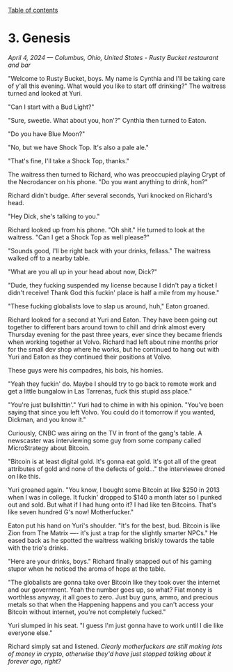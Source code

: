 [Table of contents](./README.md)
<!-- TODO: Revise the discussion so that Richard gets laid off at Dover Consulting. I initially wrote this thinking it would happen before what is now chapter 2. His license has not yet been suspended. -->

# 3. Genesis
*April 4, 2024 — Columbus, Ohio, United States - Rusty Bucket restaurant and bar*

"Welcome to Rusty Bucket, boys. My name is Cynthia and I'll be taking care of y'all this evening. What would you like to start off drinking?" The waitress turned and looked at Yuri. 

"Can I start with a Bud Light?"

"Sure, sweetie. What about you, hon'?" Cynthia then turned to Eaton. 

"Do you have Blue Moon?"

"No, but we have Shock Top. It's also a pale ale."

"That's fine, I'll take a Shock Top, thanks."

The waitress then turned to Richard, who was preoccupied playing Crypt of the Necrodancer on his phone. "Do you want anything to drink, hon?"

Richard didn't budge. After several seconds, Yuri knocked on Richard's head.

"Hey Dick, she's talking to you."

Richard looked up from his phone. "Oh shit." He turned to look at the waitress. "Can I get a Shock Top as well please?"

"Sounds good, I'll be right back with your drinks, fellass." The waitress walked off to a nearby table.

"What are you all up in your head about now, Dick?"

"Dude, they fucking suspended my license because I didn't pay a ticket I didn't receive! Thank God this fuckin' place is half a mile from my house."

"These fucking globalists love to slap us around, huh," Eaton groaned.

Richard looked for a second at Yuri and Eaton. They have been going out together to different bars around town to chill and drink almost every Thursday evening for the past three years, ever since they became friends when working together at Volvo. Richard had left about nine months prior for the small dev shop where he works, but he continued to hang out with Yuri and Eaton as they continued their positions at Volvo.

These guys were his compadres, his bois, his homies. 

"Yeah they fuckin' do. Maybe I should try to go back to remote work and get a little bungalow in Las Tarrenas, fuck this stupid ass place."

"You're just bullshittin'." Yuri had to chime in with his opinion. "You've been saying that since you left Volvo. You could do it tomorrow if you wanted, Dickman, and you know it."

Curiously, CNBC was airing on the TV in front of the gang's table. A newscaster was interviewing some guy from some company called MicroStrategy about Bitcoin.

"Bitcoin is at least digital gold. It's gonna eat gold. It's got all of the great attributes of gold and none of the defects of gold..." the interviewee droned on like this.

Yuri groaned again. "You know, I bought some Bitcoin at like $250 in 2013 when I was in college. It fuckin' dropped to $140 a month later so I punked out and sold. But what if I had hung onto it? I had like ten Bitcoins. That's like seven hundred G's now! Motherfucker."

Eaton put his hand on Yuri's shoulder. "It's for the best, bud. Bitcoin is like Zion from The Matrix —- it's just a trap for the slightly smarter NPCs." He eased back as he spotted the waitress walking briskly towards the table with the trio's drinks. 

"Here are your drinks, boys." Richard finally snapped out of his gaming stupor when he noticed the aroma of hops at the table. 

"The globalists are gonna take over Bitcoin like they took over the internet and our government. Yeah the number goes up, so what? Fiat money is worthless anyway, it all goes to zero. Just buy guns, ammo, and precious metals so that when the Happening happens and you can't access your Bitcoin without internet, you're not completely fucked."

Yuri slumped in his seat. "I guess I'm just gonna have to work until I die like everyone else."

Richard simply sat and listened. *Clearly motherfuckers are still making lots of money in crypto, otherwise they'd have just stopped talking about it forever ago, right?*